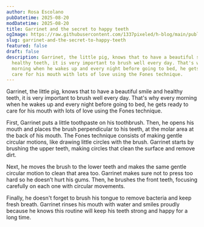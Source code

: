 ```yaml
---
author: Rosa Escolano
pubDatetime: 2025-08-20
modDatetime: 2025-08-20
title: Garrinet and the secret to happy teeth
ogImage: https://raw.githubusercontent.com/1337pixeled/h-blog/main/public/assets/garrinet5.webp
slug: garrinet-and-the-secret-to-happy-teeth
featured: false
draft: false
description: Garrinet, the little pig, knows that to have a beautiful smile and
  healthy teeth, it is very important to brush well every day. That's why every
  morning when he wakes up and every night before going to bed, he gets ready to
  care for his mouth with lots of love using the Fones technique.
---
```

Garrinet, the little pig, knows that to have a beautiful smile and healthy teeth, it is very important to brush well every day. That's why every morning when he wakes up and every night before going to bed, he gets ready to care for his mouth with lots of love using the Fones technique.

First, Garrinet puts a little toothpaste on his toothbrush. Then, he opens his mouth and places the brush perpendicular to his teeth, at the molar area at the back of his mouth. The Fones technique consists of making gentle circular motions, like drawing little circles with the brush. Garrinet starts by brushing the upper teeth, making circles that clean the surface and remove dirt.

Next, he moves the brush to the lower teeth and makes the same gentle circular motion to clean that area too. Garrinet makes sure not to press too hard so he doesn’t hurt his gums. Then, he brushes the front teeth, focusing carefully on each one with circular movements.

Finally, he doesn't forget to brush his tongue to remove bacteria and keep fresh breath. Garrinet rinses his mouth with water and smiles proudly because he knows this routine will keep his teeth strong and happy for a long time.